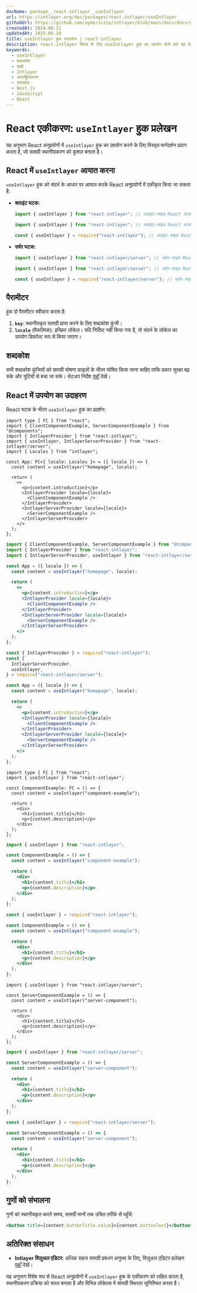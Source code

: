 ```yaml
---
docName: package__react-intlayer__useIntlayer
url: https://intlayer.org/doc/packages/react-intlayer/useIntlayer
githubUrl: https://github.com/aymericzip/intlayer/blob/main/docs/docs/en/packages/react-intlayer/useIntlayer.md
createdAt: 2024-08-11
updatedAt: 2025-06-29
title: useIntlayer हुक दस्तावेज | react-intlayer
description: react-intlayer पैकेज के लिए useIntlayer हुक का उपयोग कैसे करें यह देखें
keywords:
  - useIntlayer
  - शब्दकोश
  - चाबी
  - Intlayer
  - अंतर्राष्ट्रीयकरण
  - दस्तावेज़
  - Next.js
  - JavaScript
  - React
---
```


# React एकीकरण: `useIntlayer` हुक प्रलेखन

यह अनुभाग React अनुप्रयोगों में `useIntlayer` हुक का उपयोग करने के लिए विस्तृत मार्गदर्शन प्रदान करता है, जो सामग्री स्थानीयकरण को कुशल बनाता है।

## React में `useIntlayer` आयात करना

`useIntlayer` हुक को संदर्भ के आधार पर आयात करके React अनुप्रयोगों में एकीकृत किया जा सकता है:

- **क्लाइंट घटक:**

  ```typescript codeFormat="typescript"
  import { useIntlayer } from "react-intlayer"; // क्लाइंट-साइड React घटकों में उपयोग किया जाता है
  ```

  ```javascript codeFormat="esm"
  import { useIntlayer } from "react-intlayer"; // क्लाइंट-साइड React घटकों में उपयोग किया जाता है
  ```

  ```javascript codeFormat="commonjs"
  const { useIntlayer } = require("react-intlayer"); // क्लाइंट-साइड React घटकों में उपयोग किया जाता है
  ```

- **सर्वर घटक:**

  ```typescript codeFormat="commonjs"
  import { useIntlayer } from "react-intlayer/server"; // सर्वर-साइड React घटकों में उपयोग किया जाता है
  ```

  ```javascript codeFormat="esm"
  import { useIntlayer } from "react-intlayer/server"; // सर्वर-साइड React घटकों में उपयोग किया जाता है
  ```

  ```javascript codeFormat="commonjs"
  const { useIntlayer } = require("react-intlayer/server"); // सर्वर-साइड React घटकों में उपयोग किया जाता है
  ```

## पैरामीटर

हुक दो पैरामीटर स्वीकार करता है:

1. **`key`**: स्थानीयकृत सामग्री प्राप्त करने के लिए शब्दकोश कुंजी।
2. **`locale`** (वैकल्पिक): इच्छित लोकेल। यदि निर्दिष्ट नहीं किया गया है, तो संदर्भ के लोकेल का उपयोग डिफ़ॉल्ट रूप से किया जाएगा।

## शब्दकोश

सभी शब्दकोश कुंजियों को सामग्री घोषणा फ़ाइलों के भीतर घोषित किया जाना चाहिए ताकि प्रकार सुरक्षा बढ़ सके और त्रुटियों से बचा जा सके। सेटअप निर्देश [यहाँ](https://github.com/aymericzip/intlayer/blob/main/docs/docs/hi/dictionary/get_started.md) देखें।

## React में उपयोग का उदाहरण

React घटक के भीतर `useIntlayer` हुक का प्रदर्शन:

```tsx fileName="src/app.tsx" codeFormat="typescript"
import type { FC } from "react";
import { ClientComponentExample, ServerComponentExample } from "@components";
import { IntlayerProvider } from "react-intlayer";
import { useIntlayer, IntlayerServerProvider } from "react-intlayer/server";
import { Locales } from "intlayer";

const App: FC<{ locale: Locales }> = ({ locale }) => {
  const content = useIntlayer("homepage", locale);

  return (
    <>
      <p>{content.introduction}</p>
      <IntlayerProvider locale={locale}>
        <ClientComponentExample />
      </IntlayerProvider>
      <IntlayerServerProvider locale={locale}>
        <ServerComponentExample />
      </IntlayerServerProvider>
    </>
  );
};
```

```jsx fileName="src/app.mjx" codeFormat="esm"
import { ClientComponentExample, ServerComponentExample } from "@components";
import { IntlayerProvider } from "react-intlayer";
import { IntlayerServerProvider, useIntlayer } from "react-intlayer/server";

const App = ({ locale }) => {
  const content = useIntlayer("homepage", locale);

  return (
    <>
      <p>{content.introduction}</p>
      <IntlayerProvider locale={locale}>
        <ClientComponentExample />
      </IntlayerProvider>
      <IntlayerServerProvider locale={locale}>
        <ServerComponentExample />
      </IntlayerServerProvider>
    </>
  );
};
```

```jsx fileName="src/app.csx" codeFormat="commonjs"
const { IntlayerProvider } = require("react-intlayer");
const {
  IntlayerServerProvider,
  useIntlayer,
} = require("react-intlayer/server");

const App = ({ locale }) => {
  const content = useIntlayer("homepage", locale);

  return (
    <>
      <p>{content.introduction}</p>
      <IntlayerProvider locale={locale}>
        <ClientComponentExample />
      </IntlayerProvider>
      <IntlayerServerProvider locale={locale}>
        <ServerComponentExample />
      </IntlayerServerProvider>
    </>
  );
};
```

```tsx fileName="src/components/ComponentExample.tsx" codeFormat="typescript"
import type { FC } from "react";
import { useIntlayer } from "react-intlayer";

const ComponentExample: FC = () => {
  const content = useIntlayer("component-example");

  return (
    <div>
      <h1>{content.title}</h1>
      <p>{content.description}</p>
    </div>
  );
};
```

```jsx fileName="src/components/ComponentExample.mjx" codeFormat="esm"
import { useIntlayer } from "react-intlayer";

const ComponentExample = () => {
  const content = useIntlayer("component-example");

  return (
    <div>
      <h1>{content.title}</h1>
      <p>{content.description}</p>
    </div>
  );
};
```

```jsx fileName="src/components/ComponentExample.csx" codeFormat="commonjs"
const { useIntlayer } = require("react-intlayer");

const ComponentExample = () => {
  const content = useIntlayer("component-example");

  return (
    <div>
      <h1>{content.title}</h1>
      <p>{content.description}</p>
    </div>
  );
};
```

```tsx fileName="src/components/ServerComponentExample.tsx" codeFormat="typescript"
import { useIntlayer } from "react-intlayer/server";

const ServerComponentExample = () => {
  const content = useIntlayer("server-component");

  return (
    <div>
      <h1>{content.title}</h1>
      <p>{content.description}</p>
    </div>
  );
};
```

```jsx fileName="src/components/ServerComponentExample.mjx" codeFormat="esm"
import { useIntlayer } from "react-intlayer/server";

const ServerComponentExample = () => {
  const content = useIntlayer("server-component");

  return (
    <div>
      <h1>{content.title}</h1>
      <p>{content.description}</p>
    </div>
  );
};
```

```jsx fileName="src/components/ServerComponentExample.csx" codeFormat="commonjs"
const { useIntlayer } = require("react-intlayer/server");

const ServerComponentExample = () => {
  const content = useIntlayer("server-component");

  return (
    <div>
      <h1>{content.title}</h1>
      <p>{content.description}</p>
    </div>
  );
};
```

## गुणों को संभालना

गुणों को स्थानीयकृत करते समय, सामग्री मानों तक उचित तरीके से पहुँचें:

```jsx
<button title={content.buttonTitle.value}>{content.buttonText}</button>
```

## अतिरिक्त संसाधन

- **Intlayer विज़ुअल एडिटर**: अधिक सहज सामग्री प्रबंधन अनुभव के लिए, विज़ुअल एडिटर प्रलेखन [यहाँ](https://github.com/aymericzip/intlayer/blob/main/docs/docs/hi/intlayer_visual_editor.md) देखें।

यह अनुभाग विशेष रूप से React अनुप्रयोगों में `useIntlayer` हुक के एकीकरण को लक्षित करता है, स्थानीयकरण प्रक्रिया को सरल बनाता है और विभिन्न लोकेल्स में सामग्री स्थिरता सुनिश्चित करता है।
